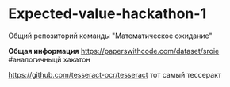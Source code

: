 # Expected-value-hackathon-1
Общий репозиторий команды "Математическое ожидание" 

**Общая информация**
https://paperswithcode.com/dataset/sroie  #аналогичныцй хакатон  

https://github.com/tesseract-ocr/tesseract тот самый тессеракт

